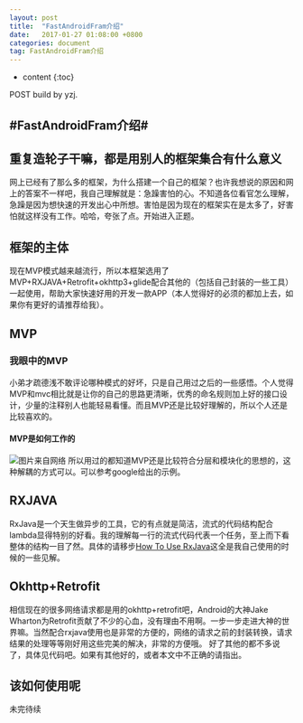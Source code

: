 ```yaml
---
layout: post
title:  "FastAndroidFram介绍"
date:   2017-01-27 01:08:00 +0800
categories: document
tag: FastAndroidFram介绍
---
```


* content
{:toc}


POST build by yzj.



#FastAndroidFram介绍#
---
## 重复造轮子干嘛，都是用别人的框架集合有什么意义 ##
网上已经有了那么多的框架，为什么搭建一个自己的框架？也许我想说的原因和网上的答案不一样吧，我自己理解就是：急躁害怕的心。不知道各位看官怎么理解，急躁是因为想快速的开发出心中所想。害怕是因为现在的框架实在是太多了，好害怕就这样没有工作。哈哈，夸张了点。开始进入正题。
## 框架的主体 ##
现在MVP模式越来越流行，所以本框架选用了MVP+RXJAVA+Retrofit+okhttp3+glide配合其他的（包括自己封装的一些工具）一起使用，帮助大家快速好用的开发一款APP（本人觉得好的必须的都加上去，如果你有更好的请推荐给我）。
## MVP ##
### 我眼中的MVP ###
小弟才疏德浅不敢评论哪种模式的好坏，只是自己用过之后的一些感悟。个人觉得MVP和mvc相比就是让你的自己的思路更清晰，优秀的命名规则加上好的接口设计，少量的注释别人也能轻易看懂。而且MVP还是比较好理解的，所以个人还是比较喜欢的。
#### MVP是如何工作的 ####
![图片来自网络](http://img.blog.csdn.net/20150622212916054)
所以用过的都知道MVP还是比较符合分层和模块化的思想的，这种解耦的方式可以。可以参考google给出的示例。
## RXJAVA ##
RxJava是一个天生做异步的工具，它的有点就是简洁，流式的代码结构配合lambda显得特别的好看。我的理解每一行的流式代码代表一个任务，至上而下看整体的结构一目了然。具体的请移步[How To Use RxJava](https://github.com/ReactiveX/RxJava/wiki/How-To-Use-RxJava)这全是我自己使用的时候的一些见解。
## Okhttp+Retrofit ##
相信现在的很多网络请求都是用的okhttp+retrofit吧，Android的大神Jake Wharton为Retrofit贡献了不少的心血，没有理由不用啊。一步一步走进大神的世界嘛。当然配合rxjava使用也是非常的方便的，网络的请求之前的封装转换，请求结果的处理等等刚好用这些完美的解决，非常的方便哦。
好了其他的都不多说了，具体见代码吧。如果有其他好的，或者本文中不正确的请指出。
## 该如何使用呢 ##
未完待续


[jekyll]:      http://jekyllrb.com
[jekyll-gh]:   https://github.com/jekyll/jekyll
[jekyll-help]: https://github.com/jekyll/jekyll-help